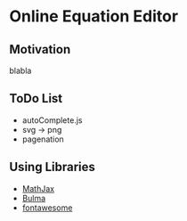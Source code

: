 # Online Equation Editor

## Motivation 
blabla

## ToDo List
- autoComplete.js
- svg -> png
- pagenation

## Using Libraries
- [MathJax](https://www.mathjax.org/)
- [Bulma](https://bulma.io/)
- [fontawesome](https://fontawesome.com/)

